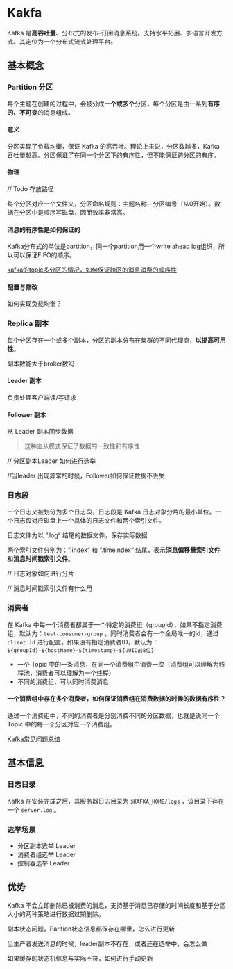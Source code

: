 # Kakfa

Kafka 是**高吞吐量**、分布式的发布-订阅消息系统。支持水平拓展、多语言开发方式。其定位为一个分布式流式处理平台。

## 基本概念

### Partition 分区

每个主题在创建的过程中，会被分成**一个或多个**分区，每个分区是由一系列**有序的、不可变**的消息组成。

#### 意义

分区实现了负载均衡，保证 Kafka 的高吞吐。理论上来说，分区数越多，Kafka 吞吐量越高。分区保证了在同一个分区下的有序性，但不能保证跨分区的有序。

#### 物理

// Todo 存放路径

每个分区对应一个文件夹，分区命名规则：主题名称—分区编号（从0开始）。数据在分区中是顺序写磁盘，因而效率非常高。

#### 消息的有序性是如何保证的

Kafka分布式的单位是partition，同一个partition用一个write ahead log组织，所以可以保证FIFO的顺序。

[kafka的topic多分区的情况，如何保证跨区的消息消费的顺序性](https://oracle-api.iteye.com/blog/2383793)

#### 配置与修改

如何实现负载均衡？

### Replica 副本

每个分区存在一个或多个副本，分区的副本分布在集群的不同代理商，**以提高可用性**。



副本数能大于broker数吗

#### Leader 副本

负责处理客户端读/写请求

#### Follower 副本

从 Leader 副本同步数据

> 这种主从模式保证了数据的一致性和有序性

// 分区副本Leader 如何进行选举

//当leader 出现异常的时候，Follower如何保证数据不丢失

### 日志段

一个日志又被划分为多个日志段，日志段是 Kafka 日志对象分片的最小单位。一个日志段对应磁盘上一个具体的日志文件和两个索引文件。

日志文件为以 ”.log“ 结尾的数据文件，保存实际数据

两个索引文件分别为：”.index“ 和 ”.timeindex“ 结尾，表示**消息偏移量索引文件**和**消息时间戳索引文件**。

// 日志对象如何进行分片

// 消息时间戳索引文件有什么用

### 消费者

在 Kafka 中每一个消费者都属于一个特定的消费组（groupId），如果不指定消费组，默认为：`test-consumer-group` ，同时消费者会有一个全局唯一的id，通过 `client.id` 进行配置，如果没有指定消费者ID，默认为：`${groupId}-${hostName}-${timestamp}-${UUID前8位}`

- 一个 Topic 中的一条消息，在同一个消费组中消费一次（消费组可以理解为线程池，消费者可以理解为一个线程）
- 不同的消费组，可以同时消费消息

#### 一个消费组中存在多个消费者，如何保证消费组在消费数据的时候的数据有序性？

通过一个消费组中，不同的消费者是分别消费不同的分区数据，也就是说同一个 Topic 中的每一个分区对应一个消费组。

[Kafka常见问题总结](https://yezhwi.github.io/bigdata/2018/05/25/Kafka%E5%B8%B8%E8%A7%81%E9%97%AE%E9%A2%98%E6%80%BB%E7%BB%93/)

## 基本信息

### 日志目录

Kafka 在安装完成之后，其服务器日志目录为 `$KAFKA_HOME/logs` ，该目录下存在一个 `server.log` 。

### 选举场景

- 分区副本选举 Leader
- 消费者组选举 Leader
- 控制器选举 Leader

## 优势

Kafka 不会立即删除已被消费的消息，支持基于消息已存储的时间长度和基于分区大小的两种策略进行数据过期删除。



副本状态问题，Parition状态信息都保存在哪里，怎么进行更新

当生产者发送消息的时候，leader副本不存在，或者还在选举中，会怎么做

如果缓存的状态机信息与实际不符，如何进行手动更新